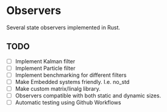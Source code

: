 # Observers

Several state observers implemented in Rust.


## TODO
- [ ] Implement Kalman filter
- [ ] Implement Particle filter
- [ ] Implement benchmarking for different filters
- [ ] Make Embedded systems friendly. I.e. no_std
- [ ] Make custom matrix/linalg library.
- [ ] Observers compatible with both static and dynamic sizes.
- [ ] Automatic testing using Github Workflows
